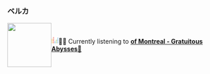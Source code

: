 ### ベルカ

<a href="https://www.youtube.com/results?search_query=of+Montreal+Gratuitous+Abysses" target="_blank">
    <img align="left" width="100" height="100" src="https:&#x2F;&#x2F;lastfm.freetls.fastly.net&#x2F;i&#x2F;u&#x2F;174s&#x2F;cc73349ebea683c46efb709667afbdfc.jpg">
</a>

</br><p align="left"><img height="16" width="16" src="assets/listening.png">🎵🎶 Currently listening to <b><a href="https://www.youtube.com/results?search_query=of+Montreal+Gratuitous+Abysses" target="_blank">of Montreal - Gratuitous Abysses🔗</a> </b></p>
